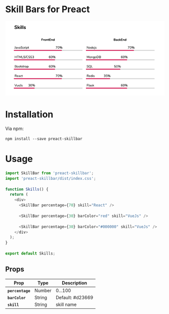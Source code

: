 # Skill Bars for Preact

![example](/example.png)

# Installation

Via npm:

`npm install --save preact-skillbar`

# Usage

```js
import SkillBar from 'preact-skillbar';
import 'preact-skillbar/dist/index.css';

function Skills() {
  return (
    <div>
      <SkillBar percentage={70} skill="React" />

      <SkillBar percentage={30} barColor="red" skill="VueJs" />

      <SkillBar percentage={30} barColor="#000000" skill="VueJs" />
    </div>
  );
}

export default Skills;
```

## Props

| Prop             | Type   | Description      |
| ---------------- | ------ | ---------------- |
| **`percentage`** | Number | 0...100          |
| **`barColor`**   | String | Default: #d23669 |
| **`skill`**      | String | skill name       |
